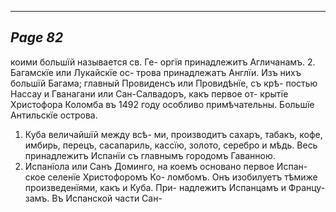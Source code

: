 

---
*Page 82*
---

коими большїй называется св. Ге- оргїя принадлежитъ Агличанамъ.
2. Багамскїе или Лукайскїе ос- трова принадлежатъ Англїи. Изъ нихъ большїй Багама; главный Провиденсъ или Провидѣнїе, съ крѣ- постью Нассау и Гванагани или Сан-Салвадоръ, какъ первое от- крытїе Христофора Коломба въ 1492 году особливо примѣчательны.
Большїе Антильскїе острова.
1. Куба величайшїй между всѣ- ми, производитъ сахаръ, табакъ, кофе, имбирь, перецъ, сасапариль, кассїю, золото, серебро и мѣдь. Весь принадлежитъ Испанїи съ главнымъ городомъ Гаванною.
3. Испанїола или Санъ Доминго, на коемъ основано первое Испан- ское селенїе Христофоромъ Ко- ломбомъ. Онъ изобилуетъ тѣмиже произведенїями, какъ и Куба. При- надлежитъ Испанцамъ и Францу- замъ. Въ Испанской части Сан-